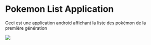 <link href="style.css" rel="stylesheet"></link>

# Pokemon List Application #
Ceci est une application android affichant la liste des pokémon de la première génération

<img src="/myfolder/Screenshot_1/jpg">

<!-- ![screenshot](../master/myfolder/Screenshot_1.jpg)
 -->

